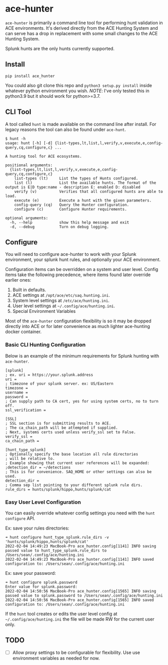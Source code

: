 # ace-hunter

`ace-hunter` is primarily a command line tool for performing hunt validation in ACE environments. It's derived directly from the ACE Hunting System and can serve has a drop in replacement with some small changes to the ACE Hunting System.

Splunk hunts are the only hunts currently supported.


## Install

```
pip install ace_hunter
``` 

You could also git clone this repo and `python3 setup.py install` inside whatever python environment you wish. *NOTE*: I've only tested this in python3.9 but it should work for python>=3.7.


## CLI Tool

A tool called `hunt` is made available on the command line after install. For legacy reasons the tool can also be found under `ace-hunt`.

```console
$ hunt -h
usage: hunt [-h] [-d] {list-types,lt,list,l,verify,v,execute,e,config-query,cq,configure,c} ...

A hunting tool for ACE ecosystems.

positional arguments:
  {list-types,lt,list,l,verify,v,execute,e,config-query,cq,configure,c}
    list-types (lt)     List the types of Hunts configured.
    list (l)            List the available hunts. The format of the output is E|D type:name - description E: enabled D: disabled
    verify (v)          Verifies that all configured hunts are able to load.
    execute (e)         Execute a hunt with the given parameters.
    config-query (cq)   Query the Hunter configuration.
    configure (c)       Configure Hunter requirements.

optional arguments:
  -h, --help            show this help message and exit
  -d, --debug           Turn on debug logging.
```

## Configure

You will need to configure ace-hunter to work with your Splunk environment, your splunk hunt rules, and optionally your ACE environment.

Configuration items can be overridden on a system and user level. Config items take the following precedence, where items found later override earlier ones:

1. Built in defaults.
2. ACE settings at `/opt/ace/etc/saq.hunting.ini`.
3. System level settings at `/etc/ace/hunting.ini`.
4. User level settings at `~/.config/ace/hunting.ini`.
5. Special Environment Variables

Most of the `ace-hunter` configuration flexibility is so it may be dropped directly into ACE or for later convenience as much lighter ace-hunting docker container.


### Basic CLI Hunting Configuration

Below is an example of the minimum requirements for Splunk hunting with `ace-hunter`.

```
[splunk]
; ex. uri = https://your.splunk.address
uri = 
; timezone of your splunk server. ex: US/Eastern
timezone = 
username = 
password = 
; Can supply path to CA cert, yes for using system certs, no to turn off.
ssl_verification =
 
[SSL]
; SSL section is for submitting results to ACE.
; The ca_chain_path will be attempted if supplied.
; Next, systems certs used unless verify_ssl set to False.
verify_ssl = 
ca_chain_path = 
 
[hunt_type_splunk]
; Optionally specify the base location all rule directories
; will be relative to.
; Example showing that current user references will be expanded:
;detection_dir = ~/detections
; This is for convenience. SAQ_HOME or other settings can also be used.
detection_dir = 
; Comma sep list pointing to your different splunk rule dirs.
rule_dirs = hunts/splunk/hippo,hunts/splunk/cat
```

### Easy User Level Configuration

You can easily override whatever config settings you need with the `hunt configure` API.

Ex: save your rules directories:

```console
➜ hunt configure hunt_type_splunk.rule_dirs -v 'hunts/splunk/hippo,hunts/splunk/cat' 
2022-02-04 14:49:23 MacBook-Pro ace_hunter.config[1141] INFO saving passed value to hunt_type_splunk.rule_dirs to /Users/sean/.config/ace/hunting.ini
2022-02-04 14:49:23 MacBook-Pro ace_hunter.config[1141] INFO saved configuration to: /Users/sean/.config/ace/hunting.ini
```

Ex: save your password:

```console
➜ hunt configure splunk.password
Enter value for splunk.password: 
2022-02-04 14:50:56 MacBook-Pro ace_hunter.config[1565] INFO saving passed value to splunk.password to /Users/sean/.config/ace/hunting.ini
2022-02-04 14:50:56 MacBook-Pro ace_hunter.config[1565] INFO saved configuration to: /Users/sean/.config/ace/hunting.ini
```

If the `hunt` tool creates or edits the user level config at `~/.config/ace/hunting.ini` the file will be made RW for the current user only.


## TODO

  -  [ ] Allow proxy settings to be configurable for flexibility. Use use environment variables as needed for now.
